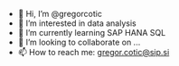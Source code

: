 - 👋 Hi, I’m @gregorcotic
- 👀 I’m interested in data analysis
- 🌱 I’m currently learning SAP HANA SQL 
- 💞️ I’m looking to collaborate on ...
- 📫 How to reach me: gregor.cotic@sip.si

<!---
gregorcotic/gregorcotic is a ✨ special ✨ repository because its `README.md` (this file) appears on your GitHub profile.
You can click the Preview link to take a look at your changes.
--->
